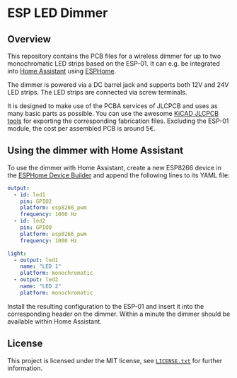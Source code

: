 # ESP LED Dimmer

## Overview

This repository contains the PCB files for a wireless dimmer for up to two monochromatic LED strips based on the ESP-01. It can e.g. be integrated into [Home Assistant](https://www.home-assistant.io/) using [ESPHome](https://esphome.io/).

The dimmer is powered via a DC barrel jack and supports both 12V and 24V LED strips. The LED strips are connected via screw terminals.

It is designed to make use of the PCBA services of JLCPCB and uses as many basic parts as possible. You can use the awesome [KiCAD JLCPCB tools](https://github.com/Bouni/kicad-jlcpcb-tools) for exporting the corresponding fabrication files.
Excluding the ESP-01 module, the cost per assembled PCB is around 5€.

## Using the dimmer with Home Assistant

To use the dimmer with Home Assistant, create a new ESP8266 device in the [ESPHome Device Builder](https://esphome.io/guides/getting_started_hassio.html) and append the following lines to its YAML file:

```yaml
output:
  - id: led1
    pin: GPIO2
    platform: esp8266_pwm
    frequency: 1000 Hz
  - id: led2
    pin: GPIO0
    platform: esp8266_pwm
    frequency: 1000 Hz

light:
  - output: led1
    name: "LED 1"
    platform: monochromatic
  - output: led2
    name: "LED 2"
    platform: monochromatic
```

Install the resulting configuration to the ESP-01 and insert it into the corresponding header on the dimmer.
Within a minute the dimmer should be available within Home Assistant.

## License

This project is licensed under the MIT license, see [`LICENSE.txt`](LICENSE.txt) for further information.
